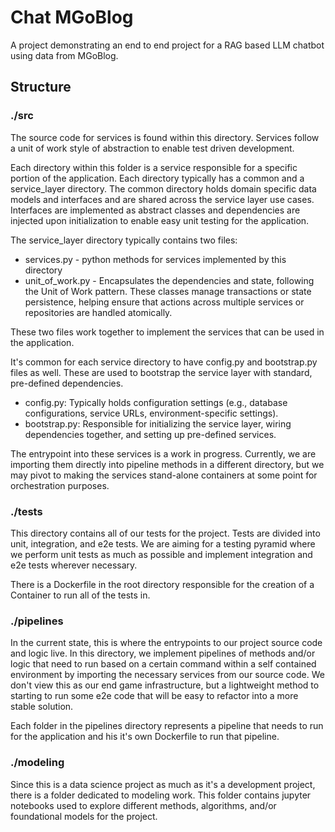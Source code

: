 # Chat MGoBlog

A project demonstrating an end to end project for a RAG based LLM chatbot using data from MGoBlog.

## Structure

### ./src

The source code for services is found within this directory. Services follow a unit of work style of abstraction to enable test driven development. 

Each directory within this folder is a service responsible for a specific portion of the application. Each directory typically has a common and a service_layer directory. The common directory holds domain specific data models and interfaces and are shared across the service layer use cases. Interfaces are implemented as abstract classes and dependencies are injected upon initialization to enable easy unit testing for the application.

The service_layer directory typically contains two files:

- services.py - python methods for services implemented by this directory
- unit_of_work.py - Encapsulates the dependencies and state, following the Unit of Work pattern. These classes manage transactions or state persistence, helping ensure that actions across multiple services or repositories are handled atomically.

These two files work together to implement the services that can be used in the application.

It's common for each service directory to have config.py and bootstrap.py files as well. These are used to bootstrap the service layer with standard, pre-defined dependencies. 

- config.py: Typically holds configuration settings (e.g., database configurations, service URLs, environment-specific settings).
- bootstrap.py: Responsible for initializing the service layer, wiring dependencies together, and setting up pre-defined services.

The entrypoint into these services is a work in progress. Currently, we are importing them directly into pipeline methods in a different directory, but we may pivot to making the services stand-alone containers at some point for orchestration purposes.

### ./tests

This directory contains all of our tests for the project. Tests are divided into unit, integration, and e2e tests. We are aiming for a testing pyramid where we perform unit tests as much as possible and implement integration and e2e tests wherever necessary.

There is a Dockerfile in the root directory responsible for the creation of a Container to run all of the tests in. 

### ./pipelines

In the current state, this is where the entrypoints to our project source code and logic live. In this directory, we implement pipelines of methods and/or logic that need to run based on a certain command within a self contained environment by importing the necessary services from our source code. We don't view this as our end game infrastructure, but a lightweight method to starting to run some e2e code that will be easy to refactor into a more stable solution.

Each folder in the pipelines directory represents a pipeline that needs to run for the application and his it's own Dockerfile to run that pipeline. 

### ./modeling

Since this is a data science project as much as it's a development project, there is a folder dedicated to modeling work. This folder contains jupyter notebooks used to explore different methods, algorithms, and/or foundational models for the project. 
